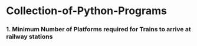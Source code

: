 # Collection-of-Python-Programs

### 1. Minimum Number of Platforms required for Trains to arrive at railway stations
<a href="https://github.com/shweteekta/Collection-of-Python-Programs/blob/master/platform.py"/>

